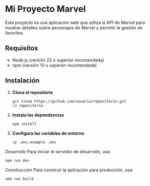 # Mi Proyecto Marvel

Este proyecto es una aplicación web que utiliza la API de Marvel para mostrar detalles sobre personajes de Marvel y permitir la gestión de favoritos.

## Requisitos

- Node.js (versión 22 o superior recomendada)
- npm (versión 10 o superior recomendada)

## Instalación

1. **Clona el repositorio**

   ```bash
   git clone https://github.com/usuario/repositorio.git
   cd repositorio
   ```

2. **Instala las dependencias**

   ```bash
   npm install
   ```

3. **Configura las variables de entorno**

   ```bash
   cp .env.example .env
   ```

*Desarrollo*
Para iniciar el servidor de desarrollo, usa:

```bash
npm run dev
```

*Construcción*
Para construir la aplicación para producción, usa:


```bash
npm run build
```

